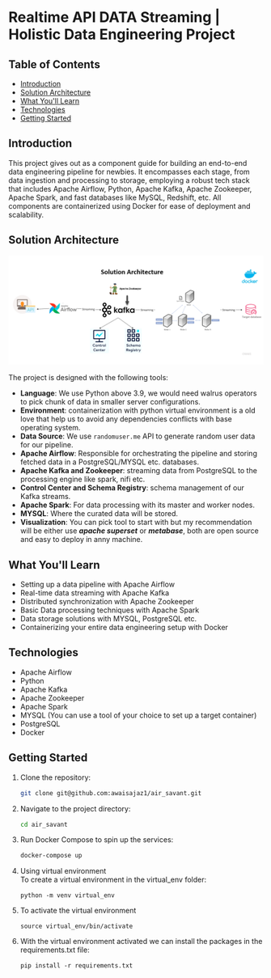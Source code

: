 # Realtime API DATA Streaming | Holistic Data Engineering Project

## Table of Contents
- [Introduction](#introduction)
- [Solution Architecture](#solution-architecture)
- [What You'll Learn](#what-youll-learn)
- [Technologies](#technologies)
- [Getting Started](#getting-started)

## Introduction

This project gives out as a component guide for building an end-to-end data engineering pipeline for newbies. It encompasses each stage, from data ingestion and processing to storage, employing a robust tech stack that includes Apache Airflow, Python, Apache Kafka, Apache Zookeeper, Apache Spark, and fast databases like MySQL, Redshift, etc. All components are containerized using Docker for ease of deployment and scalability.

## Solution Architecture

![Solution Architecture](https://github.com/awaisajaz1/air_savant/blob/main/DE%20Architecture.png)


The project is designed with the following tools:

- **Language**: We use Python above 3.9, we would need walrus operators to pick chunk of data in smaller server configurations.
- **Environment**: containerization with python virtual environment is a old love that help us to avoid any dependencies conflicts with base operating system.
- **Data Source**: We use `randomuser.me` API to generate random user data for our pipeline.
- **Apache Airflow**: Responsible for orchestrating the pipeline and storing fetched data in a PostgreSQL/MYSQL etc. databases.
- **Apache Kafka and Zookeeper**: streaming data from PostgreSQL to the processing engine like spark, nifi etc.
- **Control Center and Schema Registry**: schema management of our Kafka streams.
- **Apache Spark**: For data processing with its master and worker nodes.
- **MYSQL**: Where the curated data will be stored.
- **Visualization**: You can pick tool to start with but my recommendation will be either use ***apache superset*** or ***metabase***, both are open source and easy to deploy in anny machine.

## What You'll Learn

- Setting up a data pipeline with Apache Airflow
- Real-time data streaming with Apache Kafka
- Distributed synchronization with Apache Zookeeper
- Basic Data processing techniques with Apache Spark
- Data storage solutions with MYSQL, PostgreSQL etc.
- Containerizing your entire data engineering setup with Docker

## Technologies

- Apache Airflow
- Python
- Apache Kafka
- Apache Zookeeper
- Apache Spark
- MYSQL (You can use a tool of your choice to set up a target container)
- PostgreSQL
- Docker

## Getting Started

1. Clone the repository:
    ```bash
    git clone git@github.com:awaisajaz1/air_savant.git
    ```

2. Navigate to the project directory:
    ```bash
    cd air_savant
    ```

3. Run Docker Compose to spin up the services:
    ```bash
    docker-compose up
    ```

4. Using virtual environment  
   To create a virtual environment in the virtual_env folder:
   ```
   python -m venv virtual_env
   ```
   
5. To activate the virtual environment
   ```
   source virtual_env/bin/activate
   ```

6. With the virtual environment activated we can install the packages in the requirements.txt file:
   ```
   pip install -r requirements.txt
   ```
